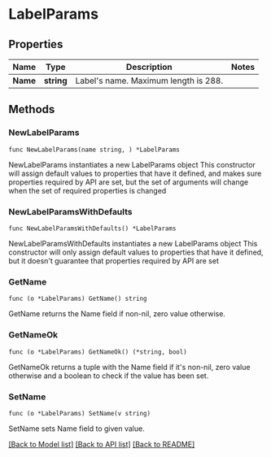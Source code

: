 # LabelParams

## Properties

Name | Type | Description | Notes
------------ | ------------- | ------------- | -------------
**Name** | **string** | Label&#39;s name. Maximum length is 288. | 

## Methods

### NewLabelParams

`func NewLabelParams(name string, ) *LabelParams`

NewLabelParams instantiates a new LabelParams object
This constructor will assign default values to properties that have it defined,
and makes sure properties required by API are set, but the set of arguments
will change when the set of required properties is changed

### NewLabelParamsWithDefaults

`func NewLabelParamsWithDefaults() *LabelParams`

NewLabelParamsWithDefaults instantiates a new LabelParams object
This constructor will only assign default values to properties that have it defined,
but it doesn't guarantee that properties required by API are set

### GetName

`func (o *LabelParams) GetName() string`

GetName returns the Name field if non-nil, zero value otherwise.

### GetNameOk

`func (o *LabelParams) GetNameOk() (*string, bool)`

GetNameOk returns a tuple with the Name field if it's non-nil, zero value otherwise
and a boolean to check if the value has been set.

### SetName

`func (o *LabelParams) SetName(v string)`

SetName sets Name field to given value.



[[Back to Model list]](../README.md#documentation-for-models) [[Back to API list]](../README.md#documentation-for-api-endpoints) [[Back to README]](../README.md)


